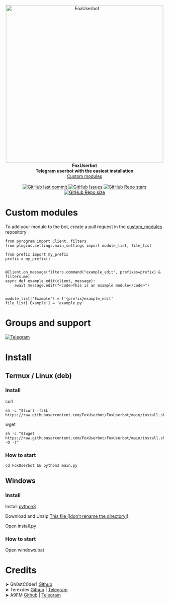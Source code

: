 <p align="center">
        <img src="https://github.com/FoxUserbot/FoxUserbot/raw/main/logo.png" width="500" alt="FoxUserbot">
    </a>
    <br>
    <b>FoxUserbot</b>
    <br>
    <b>Telegram userbot with the easiest installation</b>
    <br>
    <a href='https://github.com/FoxUserbot/Modules'>
        Custom modules
    </a>
<br><br>
<a href="https://github.com/FoxUserbot/FoxUserbot/commits/main">
    <img alt="GitHub last commit" src="https://img.shields.io/github/last-commit/FoxUserbot/FoxUserbot?style=for-the-badge">
</a>

<a href="https://github.com/FoxUserbot/FoxUserbot/issues">        
    <img alt="GitHub Issues" src="https://img.shields.io/github/issues/FoxUserbot/FoxUserbot?style=for-the-badge">
</a>

<a href="https://github.com/FoxUserbot/FoxUserbot">    
    <img alt="GitHub Repo stars" src="https://img.shields.io/github/stars/FoxUserbot/FoxUserbot?style=for-the-badge">
    <img alt="GitHub Repo size" src="https://img.shields.io/github/repo-size/FoxUserbot/FoxUserbot?style=for-the-badge">
</a>
</p>



<h1>Custom modules</h1>

<p>To add your module to the bot, create a pull request in the <a href='https://github.com/FoxUserbot/Modules/'>custom_modules</a> repository</p>

```python3
from pyrogram import Client, filters
from plugins.settings.main_settings import module_list, file_list

from prefix import my_prefix
prefix = my_prefix()


@Client.on_message(filters.command("example_edit", prefixes=prefix) & filters.me)
async def example_edit(client, message):
    await message.edit("<code>This is an example module</code>")


module_list['Example'] = f'{prefix}example_edit'
file_list['Example'] = 'example.py'
```

<h1>Groups and support</h1>
<a href="https://t.me/foxteam0">
<img alt="Telegram" src="https://img.shields.io/badge/Telegram-2CA5E0?style=for-the-badge&logo=telegram">
</a>

<h1>Install</h1>
<h2>Termux / Linux (deb)</h2>
<h3>Install</h3>

curl
```
sh -c "$(curl -fsSL https://raw.githubusercontent.com/FoxUserbot/FoxUserbot/main/install.sh)"
```


wget
```
sh -c "$(wget https://raw.githubusercontent.com/FoxUserbot/FoxUserbot/main/install.sh -O -)"
```

<h3>How to start</h3>

```
cd FoxUserbot && python3 main.py
```

<h2>Windows</h2>
<h3>Install</h3>
Install <a href="https://www.python.org/downloads/">python3</a>

Download and Unzip <a href="https://github.com/FoxUserbot/FoxUserbot/archive/refs/heads/main.zip">This file (!don't rename the directory!)</a>

Open install.py

<h3>How to start</h3>
Open windows.bat

<h1>Credits</h1>
➤ Gh0stC0der1 <a href="https://github.com/gh0stc0der1">Github</a><br>
➤ Terexdev <a href="https://github.com/terexdev">Github</a> | <a href="https://t.me/Klarlex">Telegram</a> <br>
➤ A9FM <a href="https://github.com/A9FM">Github</a> | <a href="https://github.com/a9_fm">Telegram</a> <br>
